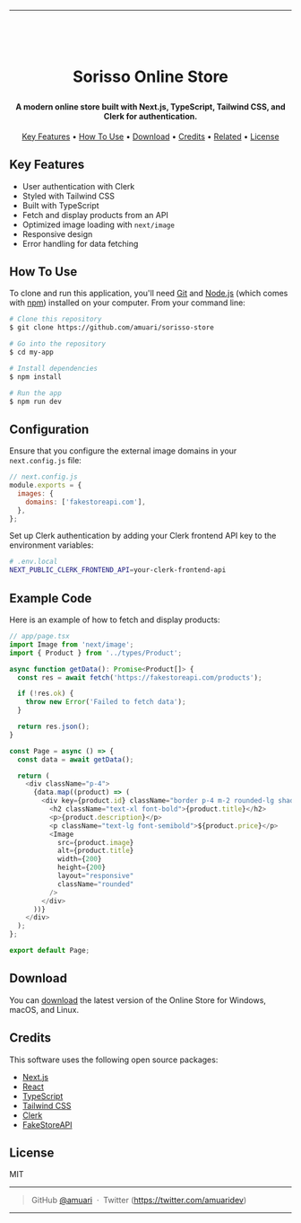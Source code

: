 
---

<h1 align="center">
  <br>
  
Sorisso Online Store
  <br>
</h1>

<h4 align="center">A modern online store built with Next.js, TypeScript, Tailwind CSS, and Clerk for authentication.</h4>



<p align="center">
  <a href="#key-features">Key Features</a> •
  <a href="#how-to-use">How To Use</a> •
  <a href="#download">Download</a> •
  <a href="#credits">Credits</a> •
  <a href="#related">Related</a> •
  <a href="#license">License</a>
</p>



## Key Features

* User authentication with Clerk
* Styled with Tailwind CSS
* Built with TypeScript
* Fetch and display products from an API
* Optimized image loading with `next/image`
* Responsive design
* Error handling for data fetching

## How To Use

To clone and run this application, you'll need [Git](https://git-scm.com) and [Node.js](https://nodejs.org/en/download/) (which comes with [npm](http://npmjs.com)) installed on your computer. From your command line:

```bash
# Clone this repository
$ git clone https://github.com/amuari/sorisso-store

# Go into the repository
$ cd my-app

# Install dependencies
$ npm install

# Run the app
$ npm run dev
```

## Configuration

Ensure that you configure the external image domains in your `next.config.js` file:

```javascript
// next.config.js
module.exports = {
  images: {
    domains: ['fakestoreapi.com'],
  },
};
```

Set up Clerk authentication by adding your Clerk frontend API key to the environment variables:

```bash
# .env.local
NEXT_PUBLIC_CLERK_FRONTEND_API=your-clerk-frontend-api
```

## Example Code

Here is an example of how to fetch and display products:

```typescript
// app/page.tsx
import Image from 'next/image';
import { Product } from '../types/Product';

async function getData(): Promise<Product[]> {
  const res = await fetch('https://fakestoreapi.com/products');

  if (!res.ok) {
    throw new Error('Failed to fetch data');
  }

  return res.json();
}

const Page = async () => {
  const data = await getData();

  return (
    <div className="p-4">
      {data.map((product) => (
        <div key={product.id} className="border p-4 m-2 rounded-lg shadow-lg">
          <h2 className="text-xl font-bold">{product.title}</h2>
          <p>{product.description}</p>
          <p className="text-lg font-semibold">${product.price}</p>
          <Image
            src={product.image}
            alt={product.title}
            width={200}
            height={200}
            layout="responsive"
            className="rounded"
          />
        </div>
      ))}
    </div>
  );
};

export default Page;
```

## Download

You can [download](https://github.com/amuari/sorisso-store) the latest version of the Online Store for Windows, macOS, and Linux.

## Credits

This software uses the following open source packages:

- [Next.js](https://nextjs.org/)
- [React](https://reactjs.org/)
- [TypeScript](https://www.typescriptlang.org/)
- [Tailwind CSS](https://tailwindcss.com/)
- [Clerk](https://clerk.dev/)
- [FakeStoreAPI](https://fakestoreapi.com/)



## License

MIT

---


> GitHub [@amuari](https://github.com/your-username) &nbsp;&middot;&nbsp;
> Twitter (https://twitter.com/amuaridev)

---

